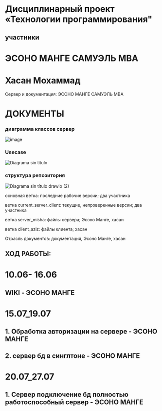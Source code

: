 # Дисциплинарный проект «Технологии программирования"
## участники
# ЭСОНО МАНГЕ САМУЭЛЬ MBA
# Хасан Мохаммад 
Сервер и документация: ЭСОНО МАНГЕ САМУЭЛЬ MBA
# ДОКУМЕНТЫ
### диаграмма классов сервер
![image](https://github.com/user-attachments/assets/40f95250-7303-49f6-94d6-97004cdd198c)
### Usecase
![Diagrama sin título](https://github.com/user-attachments/assets/f860eed7-79c2-493c-ba41-52b73b4718a1)
### структура репозитория
![Diagrama sin título drawio (2)](https://github.com/user-attachments/assets/700e1946-0d79-4bca-92c7-bf02cd3ac7e4)

основная ветка: последние рабочие версии; два участника

ветка current_server_client: текущие, непроверенные версии; два участника

ветка server_misha: файлы сервера; Эсоно Манге, хасан

ветка client_aziz: файлы клиента; хасан

Отрасль документов: документация, Эсоно Манге, хасан

## ХОД РАБОТЫ:
# 10.06- 16.06 
## WIKI - ЭСОНО МАНГЕ
# 15.07_19.07
## 1. Обработка авторизации на сервере - ЭСОНО МАНГЕ
## 2. сервер бд в синглтоне - ЭСОНО МАНГЕ
# 20.07_27.07
## 1. Сервер подключение бд полностью работоспособный сервер - ЭСОНО МАНГЕ 

